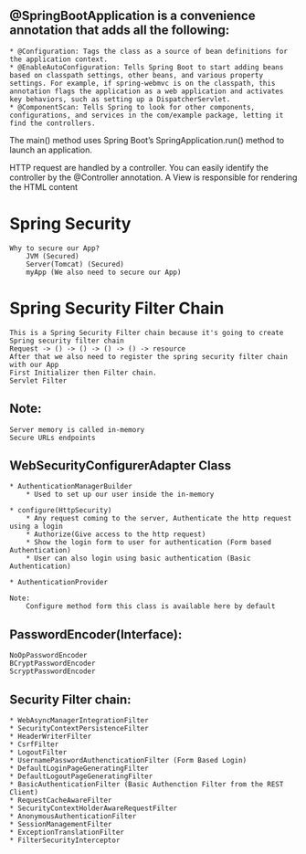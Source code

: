 ## @SpringBootApplication is a convenience annotation that adds all the following:
    * @Configuration: Tags the class as a source of bean definitions for the application context.
    * @EnableAutoConfiguration: Tells Spring Boot to start adding beans based on classpath settings, other beans, and various property settings. For example, if spring-webmvc is on the classpath, this annotation flags the application as a web application and activates key behaviors, such as setting up a DispatcherServlet.
    * @ComponentScan: Tells Spring to look for other components, configurations, and services in the com/example package, letting it find the controllers.

The main() method uses Spring Boot’s SpringApplication.run() method to launch an application.

HTTP request are handled by a controller. You can easily identify the controller by the @Controller annotation.
A View is responsible for rendering the HTML content


# Spring Security
    Why to secure our App?
        JVM (Secured) 
        Server(Tomcat) (Secured)
        myApp (We also need to secure our App)

# Spring Security Filter Chain
    This is a Spring Security Filter chain because it's going to create Spring security filter chain
    Request -> () -> () -> () -> () -> resource
    After that we also need to register the spring security filter chain with our App
    First Initializer then Filter chain.
    Servlet Filter

## Note: 
    Server memory is called in-memory 
    Secure URLs endpoints

## WebSecurityConfigurerAdapter Class
    * AuthenticationManagerBuilder
        * Used to set up our user inside the in-memory

    * configure(HttpSecurity)
        * Any request coming to the server, Authenticate the http request using a login
        * Authorize(Give access to the http request)
        * Show the login form to user for authentication (Form based Authentication)    
        * User can also login using basic authentication (Basic Authentication)

    * AuthenticationProvider 
    
    Note:
        Configure method form this class is available here by default

## PasswordEncoder(Interface):
    NoOpPasswordEncoder
    BCryptPasswordEncoder
    ScryptPasswordEncoder


## Security Filter chain:
    * WebAsyncManagerIntegrationFilter
    * SecurityContextPersistenceFilter
    * HeaderWriterFilter
    * CsrfFilter
    * LogoutFilter
    * UsernamePasswordAuthencticationFilter (Form Based Login)
    * DefaultLoginPageGeneratingFilter
    * DefaultLogoutPageGeneratingFilter
    * BasicAuthenticationFilter (Basic Authenction Filter from the REST Client)
    * RequestCacheAwareFilter
    * SecurityContextHolderAwareRequestFilter
    * AnonymousAuthenticationFilter
    * SessionManagementFilter
    * ExceptionTranslationFilter
    * FilterSecurityInterceptor
    



